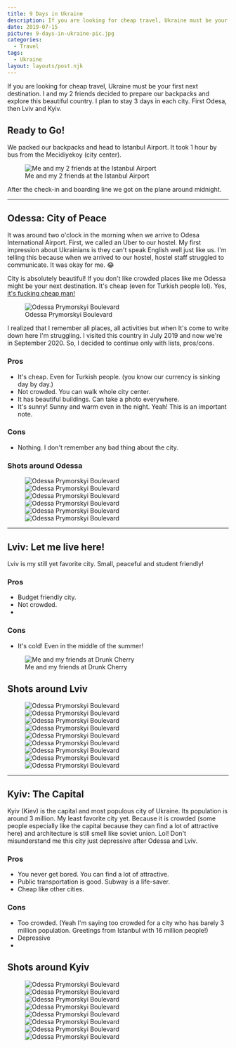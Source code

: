 ```yaml
---
title: 9 Days in Ukraine
description: If you are looking for cheap travel, Ukraine must be your first next destination.
date: 2019-07-15
picture: 9-days-in-ukraine-pic.jpg
categories:
  - Travel
tags:
  - Ukraine
layout: layouts/post.njk
---
```


If you are looking for cheap travel, Ukraine must be your first next destination. I and my 2 friends decided to prepare our backpacks and explore this beautiful country. I plan to stay 3 days in each city. First Odesa, then Lviv and Kyiv.

## Ready to Go!

We packed our backpacks and head to Istanbul Airport. It took 1 hour by bus from the Mecidiyekoy (city center).

<figure>
<img src="{{ metadata.assets.img }}me-and-boys-at-airport.jpg" alt="Me and my 2 friends at the Istanbul Airport" loading="lazy">
<figcaption>Me and my 2 friends at the Istanbul Airport</figcaption>
</figure>

After the check-in and boarding line we got on the plane around midnight.

***

## Odessa: City of Peace

It was around two o'clock in the morning when we arrive to Odesa International Airport. First, we called an Uber to our hostel. My first impression about Ukrainians is they can't speak English well just like us. I'm telling this because when we arrived to our hostel, hostel staff struggled to communicate. It was okay for me. 😂

City is absolutely beautiful! If you don't like crowded places like me Odessa might be your next destination. It's cheap (even for Turkish people lol). Yes, [it's fucking cheap man!](https://www.youtube.com/watch?v=mPsk7qpivN4)

<figure>
<img src="{{ metadata.assets.img }}prymorskyi-boulevard.jpg" alt="Odessa Prymorskyi Boulevard" loading="lazy">
<figcaption>Odessa Prymorskyi Boulevard</figcaption>
</figure>

I realized that I remember all places, all activities but when It's come to write down here I'm struggling. I visited this country in July 2019 and now we're in September 2020. So, I decided to continue only with lists, pros/cons.

### Pros
* It's cheap. Even for Turkish people. (you know our currency is sinking day by day.)
* Not crowded. You can walk whole city center.
* It has beautiful buildings. Can take a photo everywhere.
* It's sunny! Sunny and warm even in the night. Yeah! This is an important note.

### Cons
* Nothing. I don't remember any bad thing about the city.

### Shots around Odessa
<figure class="photo-grid">
<img src="{{ metadata.assets.img }}odessa-1.jpg" alt="Odessa Prymorskyi Boulevard" loading="lazy">
<img src="{{ metadata.assets.img }}odessa-2.jpg" alt="Odessa Prymorskyi Boulevard" loading="lazy">
<img src="{{ metadata.assets.img }}odessa-3.jpg" alt="Odessa Prymorskyi Boulevard" loading="lazy">
<img src="{{ metadata.assets.img }}odessa-5.jpg" alt="Odessa Prymorskyi Boulevard" loading="lazy">
<img src="{{ metadata.assets.img }}odessa-6.jpg" alt="Odessa Prymorskyi Boulevard" loading="lazy">
<img src="{{ metadata.assets.img }}odessa-7.jpg" alt="Odessa Prymorskyi Boulevard" loading="lazy">
</figure>

***

## Lviv: Let me live here!

Lviv is my still yet favorite city. Small, peaceful and student friendly!

### Pros
* Budget friendly city.
* Not crowded.
*

### Cons
* It's cold! Even in the middle of the summer!

<figure>
<img src="{{ metadata.assets.img }}lviv-with-friends.jpg" alt="Me and my friends at Drunk Cherry" loading="lazy">
<figcaption>Me and my friends at Drunk Cherry</figcaption>
</figure>

## Shots around Lviv
<figure class="photo-grid">
<img src="{{ metadata.assets.img }}lviv-1.jpg" alt="Odessa Prymorskyi Boulevard" loading="lazy">
<img src="{{ metadata.assets.img }}lviv-2.jpg" alt="Odessa Prymorskyi Boulevard" loading="lazy">
<img src="{{ metadata.assets.img }}lviv-3.jpg" alt="Odessa Prymorskyi Boulevard" loading="lazy">
<img src="{{ metadata.assets.img }}lviv-4.jpg" alt="Odessa Prymorskyi Boulevard" loading="lazy">
<img src="{{ metadata.assets.img }}lviv-5.jpg" alt="Odessa Prymorskyi Boulevard" loading="lazy">
<img src="{{ metadata.assets.img }}lviv-6.jpg" alt="Odessa Prymorskyi Boulevard" loading="lazy">
<img src="{{ metadata.assets.img }}lviv-7.jpg" alt="Odessa Prymorskyi Boulevard" loading="lazy">
<img src="{{ metadata.assets.img }}lviv-8.jpg" alt="Odessa Prymorskyi Boulevard" loading="lazy">
<img src="{{ metadata.assets.img }}lviv-9.jpg" alt="Odessa Prymorskyi Boulevard" loading="lazy">
</figure>

***

## Kyiv: The Capital
Kyiv (Kiev) is the capital and most populous city of Ukraine. Its population is around 3 million. My least favorite city yet. Because it is crowded (some people especially like the capital because they can find a lot of attractive here) and architecture is still smell like soviet union. Lol! Don't misunderstand me this city just depressive after Odessa and Lviv.

### Pros
* You never get bored. You can find a lot of attractive.
* Public transportation is good. Subway is a life-saver.
* Cheap like other cities.


### Cons
* Too crowded. (Yeah I'm saying too crowded for a city who has barely 3 million population. Greetings from Istanbul with 16 million people!)
* Depressive
*

## Shots around Kyiv
<figure class="photo-grid">
<img src="{{ metadata.assets.img }}kyiv-2.jpg" alt="Odessa Prymorskyi Boulevard" loading="lazy">
<img src="{{ metadata.assets.img }}kyiv-3.jpg" alt="Odessa Prymorskyi Boulevard" loading="lazy">
<img src="{{ metadata.assets.img }}kyiv-4.jpg" alt="Odessa Prymorskyi Boulevard" loading="lazy">
<img src="{{ metadata.assets.img }}kyiv-5.jpg" alt="Odessa Prymorskyi Boulevard" loading="lazy">
<img src="{{ metadata.assets.img }}kyiv-6.jpg" alt="Odessa Prymorskyi Boulevard" loading="lazy">
<img src="{{ metadata.assets.img }}kyiv-7.jpg" alt="Odessa Prymorskyi Boulevard" loading="lazy">
<img src="{{ metadata.assets.img }}kyiv-8.jpg" alt="Odessa Prymorskyi Boulevard" loading="lazy">
<img src="{{ metadata.assets.img }}kyiv-9.jpg" alt="Odessa Prymorskyi Boulevard" loading="lazy">
</figure>


